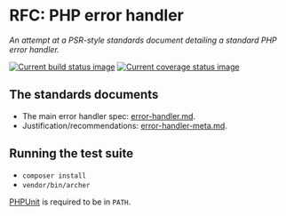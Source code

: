 # RFC: PHP error handler

*An attempt at a PSR-style standards document detailing a standard PHP error
handler.*

[![Current build status image][build-image]][Current build status]
[![Current coverage status image][coverage-image]][Current coverage status]

## The standards documents

- The main error handler spec: [error-handler.md](error-handler.md).
- Justification/recommendations: [error-handler-meta.md](error-handler-meta.md).

## Running the test suite

- `composer install`
- `vendor/bin/archer`

[PHPUnit] is required to be in `PATH`.

<!-- References -->

[PHPUnit]: http://phpunit.de/

[Composer]: http://getcomposer.org/
[build-image]: http://img.shields.io/travis/ezzatron/php-error-handling/develop.svg "Current build status for the develop branch"
[Current build status]: https://travis-ci.org/ezzatron/php-error-handling
[coverage-image]: http://img.shields.io/coveralls/ezzatron/php-error-handling/develop.svg "Current test coverage for the develop branch"
[Current coverage status]: https://coveralls.io/r/ezzatron/php-error-handling
